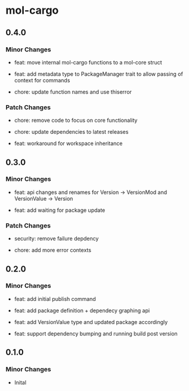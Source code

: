 # mol-cargo

## 0.4.0

### Minor Changes

- feat: move internal mol-cargo functions to a mol-core struct

- feat: add metadata type to PackageManager trait to allow passing of context for commands

- chore: update function names and use thiserror

### Patch Changes

- chore: remove code to focus on core functionality

- chore: update dependencies to latest releases

- feat: workaround for workspace inheritance

## 0.3.0

### Minor Changes

- feat: api changes and renames for Version -> VersionMod and VersionValue -> Version

- feat: add waiting for package update

### Patch Changes

- security: remove failure depdency

- chore: add more error contexts

## 0.2.0

### Minor Changes

- feat: add initial publish command

- feat: add package definition + dependecy graphing api

- feat: add VersionValue type and updated package accordingly

- feat: support dependency bumping and running build post version

## 0.1.0

### Minor Changes

- Inital
